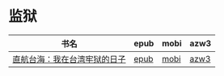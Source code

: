 # 监狱

| 书名 | epub | mobi | azw3 |
| --- | --- | --- | --- |
| [直航台海：我在台湾牢狱的日子](None) | [epub](None) | [mobi](None) | [azw3](None) |
